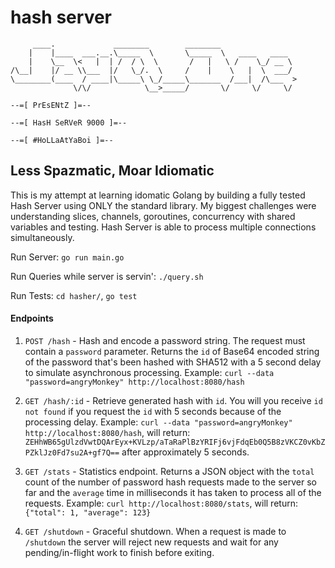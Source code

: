 # hash server

```
     ____.             ________        ________
    |    |____  ___.__.\_____  \       \_____  \   ____   ____
    |    \__  \<   |  | /  / \  \       /   |   \ /    \_/ __ \
/\__|    |/ __ \\___  |/   \_/.  \     /    |    \   |  \  ___/
\________(____  / ____|\_____\ \_/_____\_______  /___|  /\___  >
              \/\/            \__>_____/       \/     \/     \/

--=[ PrEsENtZ ]=--

--=[ HasH SeRVeR 9000 ]=--

--=[ #HoLLaAtYaBoi ]=--
```
## Less Spazmatic, Moar Idiomatic

This is my attempt at learning idomatic Golang by building a fully tested Hash Server using ONLY the standard library.  My biggest challenges were understanding slices, channels, goroutines, concurrency with shared variables and testing. Hash Server is able to process multiple connections simultaneously.

Run Server: `go run main.go`

Run Queries while server is servin': `./query.sh`

Run Tests: `cd hasher/`, `go test`


#### Endpoints

1. `POST /hash` - Hash and encode a password string. The request must contain a `password` parameter. Returns the `id` of Base64 encoded string of the password that's been hashed with SHA512 with a 5 second delay to simulate asynchronous processing. Example: `curl --data "password=angryMonkey" http://localhost:8080/hash`

2. `GET /hash/:id` - Retrieve generated hash with `id`. You will you receive `id not found` if you request the `id` with 5 seconds because of the processing delay. Example: `curl --data "password=angryMonkey" http://localhost:8080/hash`, will return: `ZEHhWB65gUlzdVwtDQArEyx+KVLzp/aTaRaPlBzYRIFj6vjFdqEb0Q5B8zVKCZ0vKbZPZklJz0Fd7su2A+gf7Q==` after approximately 5 seconds.

3. `GET /stats` - Statistics endpoint. Returns a JSON object with the `total` count of the number of password hash requests made to the server so far and the `average` time in milliseconds it has taken to process all of the requests.  Example: `curl http://localhost:8080/stats`, will return: `{"total": 1, "average": 123}`

4. `GET /shutdown` - Graceful shutdown. When a request is made to `/shutdown` the server will reject new requests and wait for any pending/in-flight work to finish before exiting.
